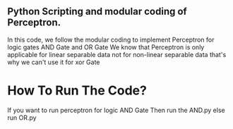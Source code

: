 ## Python Scripting and modular coding of Perceptron.
In this code, we follow the modular coding to implement Perceptron for logic gates AND Gate and OR Gate
We know that Perceptron is only applicable for linear separable data not for non-linear separable data that's why we can't use it for xor Gate
# How To Run The Code?
If you want to run perceptron for logic AND Gate Then run the AND.py
else run OR.py
